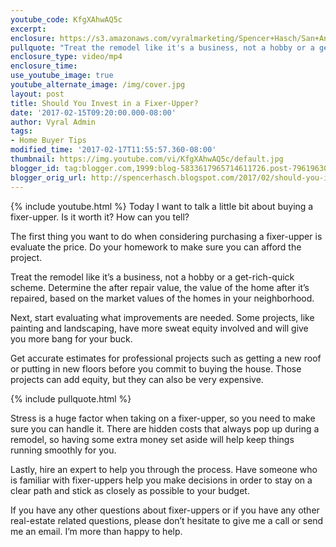 ```yaml
---
youtube_code: KfgXAhwAQ5c
excerpt:
enclosure: https://s3.amazonaws.com/vyralmarketing/Spencer+Hasch/San+Antonio+Real+Estate+Agent-+Is+purchasing+a+fixer-upper+worth+it%253F.mp4
pullquote: "Treat the remodel like it's a business, not a hobby or a get-rich-quick scheme."
enclosure_type: video/mp4
enclosure_time:
use_youtube_image: true
youtube_alternate_image: /img/cover.jpg
layout: post
title: Should You Invest in a Fixer-Upper?
date: '2017-02-15T09:20:00.000-08:00'
author: Vyral Admin
tags:
- Home Buyer Tips
modified_time: '2017-02-17T11:55:57.360-08:00'
thumbnail: https://img.youtube.com/vi/KfgXAhwAQ5c/default.jpg
blogger_id: tag:blogger.com,1999:blog-5833617965714611726.post-7961963067971422893
blogger_orig_url: http://spencerhasch.blogspot.com/2017/02/should-you-invest-in-fixer-upper.html
---
```

{% include youtube.html %}
Today I want to talk a little bit about buying a fixer-upper. Is it worth it? How can you tell?

The first thing you want to do when considering purchasing a fixer-upper is evaluate the price. Do your homework to make sure you can afford the project.

Treat the remodel like it’s a business, not a hobby or a get-rich-quick scheme. Determine the after repair value, the value of the home after it’s repaired, based on the market values of the homes in your neighborhood.

Next, start evaluating what improvements are needed. Some projects, like painting and landscaping, have more sweat equity involved and will give you more bang for your buck.

Get accurate estimates for professional projects such as getting a new roof or putting in new floors before you commit to buying the house. Those projects can add equity, but they can also be very expensive.

{% include pullquote.html %}

Stress is a huge factor when taking on a fixer-upper, so you need to make sure you can handle it. There are hidden costs that always pop up during a remodel, so having some extra money set aside will help keep things running smoothly for you.

Lastly, hire an expert to help you through the process. Have someone who is familiar with fixer-uppers help you make decisions in order to stay on a clear path and stick as closely as possible to your budget.

If you have any other questions about fixer-uppers or if you have any other real-estate related questions, please don’t hesitate to give me a call or send me an email. I’m more than happy to help.
